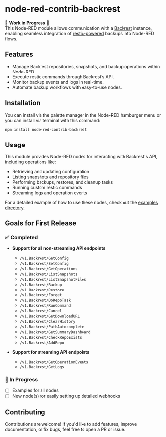 # node-red-contrib-backrest

🚧 **Work in Progress** 🚧  
This Node-RED module allows communication with a [Backrest](https://github.com/garethgeorge/backrest) instance, enabling seamless integration of [restic-powered](https://restic.net/) backups into Node-RED flows.

## Features

- Manage Backrest repositories, snapshots, and backup operations within Node-RED.
- Execute restic commands through Backrest’s API.
- Monitor backup events and logs in real-time.
- Automate backup workflows with easy-to-use nodes.

## Installation

You can install via the palette manager in the Node-RED hamburger menu or you can install via terminal with this command:

```sh
npm install node-red-contrib-backrest
```

## Usage

This module provides Node-RED nodes for interacting with Backrest's API, including operations like:
- Retrieving and updating configuration
- Listing snapshots and repository files
- Performing backups, restores, and cleanup tasks
- Running custom restic commands
- Streaming logs and operation events

For a detailed example of how to use these nodes, check out the [examples directory](./examples).

## Goals for First Release

### ✅ Completed
- **Support for all non-streaming API endpoints**
  - `/v1.Backrest/GetConfig`
  - `/v1.Backrest/SetConfig`
  - `/v1.Backrest/GetOperations`
  - `/v1.Backrest/ListSnapshots`
  - `/v1.Backrest/ListSnapshotFiles`
  - `/v1.Backrest/Backup`
  - `/v1.Backrest/Restore`
  - `/v1.Backrest/Forget`
  - `/v1.Backrest/DoRepoTask`
  - `/v1.Backrest/RunCommand`
  - `/v1.Backrest/Cancel`
  - `/v1.Backrest/GetDownloadURL`
  - `/v1.Backrest/ClearHistory`
  - `/v1.Backrest/PathAutocomplete`
  - `/v1.Backrest/GetSummaryDashboard`
  - `/v1.Backrest/CheckRepoExists`
  - `/v1.Backrest/AddRepo`

- **Support for streaming API endpoints**
  - `/v1.Backrest/GetOperationEvents`
  - `/v1.Backrest/GetLogs`

### 🚧 In Progress
- [ ] Examples for all nodes
- [ ] New node(s) for easily setting up detailed webhooks

## Contributing

Contributions are welcome! If you'd like to add features, improve documentation, or fix bugs, feel free to open a PR or issue.